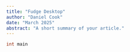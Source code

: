 ```yaml
---
title: "Fudge Desktop"
author: "Daniel Cook"
date: "March 2025"
abstract: "A short summary of your article."
---
```


```c
int main
```
